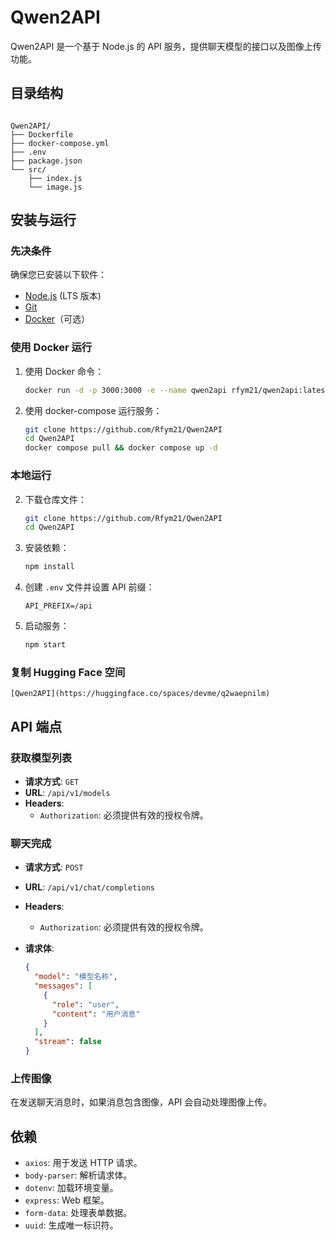 # Qwen2API

Qwen2API 是一个基于 Node.js 的 API 服务，提供聊天模型的接口以及图像上传功能。

## 目录结构

```

Qwen2API/
├── Dockerfile
├── docker-compose.yml
├── .env
├── package.json
└── src/
    ├── index.js
    └── image.js

```

## 安装与运行

### 先决条件

确保您已安装以下软件：

- [Node.js](https://nodejs.org/) (LTS 版本)
- [Git](https://git-scm.com/)
- [Docker](https://www.docker.com/)（可选）

### 使用 Docker 运行

1. 使用 Docker 命令：
   ```bash
   docker run -d -p 3000:3000 -e --name qwen2api rfym21/qwen2api:latest
   ```

2. 使用 docker-compose 运行服务：

   ```bash
   git clone https://github.com/Rfym21/Qwen2API
   cd Qwen2API
   docker compose pull && docker compose up -d
   ```

### 本地运行

2. 下载仓库文件：

   ```bash
   git clone https://github.com/Rfym21/Qwen2API
   cd Qwen2API
   ```

2. 安装依赖：

   ```bash
   npm install
   ```

3. 创建 `.env` 文件并设置 API 前缀：

   ```plaintext
   API_PREFIX=/api
   ```

4. 启动服务：

   ```bash
   npm start
   ```

### 复制 Hugging Face 空间

    [Qwen2API](https://huggingface.co/spaces/devme/q2waepnilm)

## API 端点

### 获取模型列表

- **请求方式**: `GET`
- **URL**: `/api/v1/models`
- **Headers**:
  - `Authorization`: 必须提供有效的授权令牌。

### 聊天完成

- **请求方式**: `POST`
- **URL**: `/api/v1/chat/completions`
- **Headers**:
  - `Authorization`: 必须提供有效的授权令牌。
- **请求体**:

  ```json
  {
    "model": "模型名称",
    "messages": [
      {
        "role": "user",
        "content": "用户消息"
      }
    ],
    "stream": false
  }
  ```

### 上传图像

在发送聊天消息时，如果消息包含图像，API 会自动处理图像上传。

## 依赖

- `axios`: 用于发送 HTTP 请求。
- `body-parser`: 解析请求体。
- `dotenv`: 加载环境变量。
- `express`: Web 框架。
- `form-data`: 处理表单数据。
- `uuid`: 生成唯一标识符。
